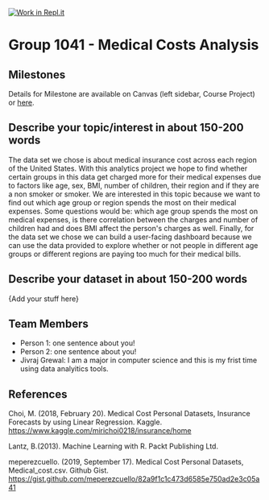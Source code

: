 [![Work in Repl.it](https://classroom.github.com/assets/work-in-replit-14baed9a392b3a25080506f3b7b6d57f295ec2978f6f33ec97e36a161684cbe9.svg)](https://classroom.github.com/online_ide?assignment_repo_id=358631&assignment_repo_type=GroupAssignmentRepo)
# Group 1041 - Medical Costs Analysis

## Milestones

Details for Milestone are available on Canvas (left sidebar, Course Project) or [here](https://firas.moosvi.com/courses/data301/project/milestone01.html).

## Describe your topic/interest in about 150-200 words

The data set we chose is about medical insurance cost across each region of the United States. With this analytics project we hope to find whether certain groups in this data get charged more for their medical expenses due to factors like age, sex, BMI, number of children, their region and if they are a non smoker or smoker. We are interested in this topic because we want to find out which age group or region spends the most on their medical expenses. Some questions would be: which age group spends the most on medical expenses, is there correlation between the charges and number of children had and does BMI affect the person's charges as well. Finally, for the data set we chose we can build a user-facing dashboard because we can use the data provided to explore whether or not people in different age groups or different regions are paying too much for their medical bills.      


## Describe your dataset in about 150-200 words

{Add your stuff here}

## Team Members

- Person 1: one sentence about you!
- Person 2: one sentence about you!
- Jivraj Grewal: I am a major in computer science and this is my frist time using data analyitics tools. 

## References

Choi, M. (2018, February 20). Medical Cost Personal Datasets, Insurance Forecasts by using Linear Regression. Kaggle. 
https://www.kaggle.com/mirichoi0218/insurance/home
   
Lantz, B.(2013). Machine Learning with R. Packt Publishing Ltd.

meperezcuello. (2019, September 17). Medical Cost Personal Datasets, Medical_cost.csv. Github Gist.
https://gist.github.com/meperezcuello/82a9f1c1c473d6585e750ad2e3c05a41

